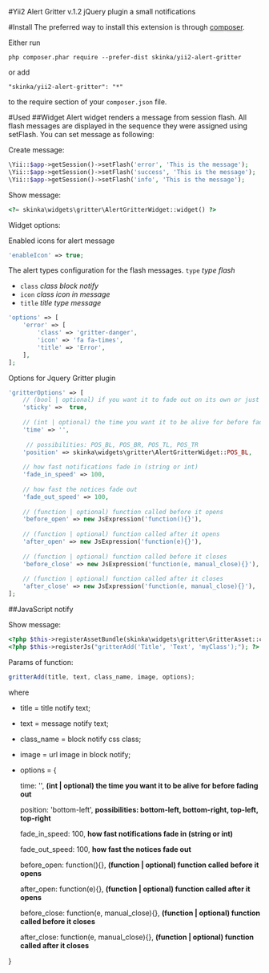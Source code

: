 #Yii2 Alert Gritter v.1.2
jQuery plugin a small notifications

#Install
The preferred way to install this extension is through [composer](http://getcomposer.org/download/).

Either run

```
php composer.phar require --prefer-dist skinka/yii2-alert-gritter
```

or add

```
"skinka/yii2-alert-gritter": "*"
```

to the require section of your `composer.json` file.

#Used
##Widget
Alert widget renders a message from session flash. All flash messages are displayed
in the sequence they were assigned using setFlash. You can set message as following:

Create message:
```php
\Yii::$app->getSession()->setFlash('error', 'This is the message');
\Yii::$app->getSession()->setFlash('success', 'This is the message');
\Yii::$app->getSession()->setFlash('info', 'This is the message');
```
Show message:
```php
<?= skinka\widgets\gritter\AlertGritterWidget::widget() ?>
```
Widget options:

Enabled icons for alert message
```php
'enableIcon' => true;
```

The alert types configuration for the flash messages.
 `type` *type flash*
- `class` *class block notify*
- `icon` *class icon in message*
- `title` *title type message*
```php
'options' => [
    'error' => [
        'class' => 'gritter-danger',
        'icon' => 'fa fa-times',
        'title' => 'Error',
    ],
];
```

Options for Jquery Gritter plugin
```php
'gritterOptions' => [
    // (bool | optional) if you want it to fade out on its own or just sit there
    'sticky' =>  true,
    
    // (int | optional) the time you want it to be alive for before fading out
    'time' => '',
    
     // possibilities: POS_BL, POS_BR, POS_TL, POS_TR
    'position' => skinka\widgets\gritter\AlertGritterWidget::POS_BL,
    
    // how fast notifications fade in (string or int)
    'fade_in_speed' => 100, 
    
    // how fast the notices fade out
    'fade_out_speed' => 100, 
    
    // (function | optional) function called before it opens
    'before_open' => new JsExpression('function(){}'),
    
    // (function | optional) function called after it opens
    'after_open' => new JsExpression('function(e){}'),
    
    // (function | optional) function called before it closes
    'before_close' => new JsExpression('function(e, manual_close){}'),
    
    // (function | optional) function called after it closes
    'after_close' => new JsExpression('function(e, manual_close){}'),
];
```

##JavaScript notify

Show message:
```php
<?php $this->registerAssetBundle(skinka\widgets\gritter\GritterAsset::className()); ?>
<?php $this->registerJs("gritterAdd('Title', 'Text', 'myClass');"); ?>
```

Params of function:
```js
gritterAdd(title, text, class_name, image, options);
```
where

- title = title notify text;
- text = message notify text;
- class_name = block notify css class;
- image = url image in block notify;
- options = {
    
    time: '', **(int | optional) the time you want it to be alive for before fading out**
        
    position: 'bottom-left', **possibilities: bottom-left, bottom-right, top-left, top-right**
        
    fade_in_speed: 100, **how fast notifications fade in (string or int)**
    
    fade_out_speed: 100, **how fast the notices fade out**   
    
    before_open: function(){}, **(function | optional) function called before it opens**
    
    after_open: function(e){}, **(function | optional) function called after it opens**
    
    before_close: function(e, manual_close){}, **(function | optional) function called before it closes**
    
    after_close: function(e, manual_close){}, **(function | optional) function called after it closes**
    
}

